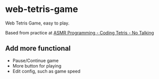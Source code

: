 # web-tetris-game

Web Tetris Game, easy to play. 

Based from practice at [ASMR Programming - Coding Tetris - No Talking](https://www.youtube.com/watch?v=h1-zQ0SSS6M)

## Add more functional

* Pause/Continue game
* More button for playing
* Edit config, such as game speed
